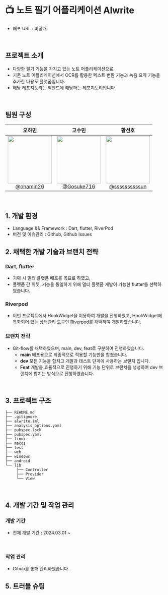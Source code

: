 # 📺 노트 필기 어플리케이션 Alwrite

- 배포 URL : 비공개
<br>

## 프로젝트 소개

- 다양한 필기 기능을 가지고 있는 노트 어플리케이션으로
- 기존 노트 어플리케이션에서 OCR를 활용한 텍스트 변환 기능과 녹음 요약 기능을 추가한 다용도 플랫폼입니다.
- 해당 레포지토리는 백엔드에 해당하는 레포지토리입니다.
<br>

## 팀원 구성

<div>

| **오하민** | **고수민** | **황선호** |
| :------: | :------: | :------: |
| [<img width="140px" src="https://avatars.githubusercontent.com/u/113972482?v=4" height=150 width=150> <br/> @ohamin26](https://github.com/ohamin26) | [<img width="140px" src="https://avatars.githubusercontent.com/u/80901129?v=4" height=150 width=150> <br/> @Gosuke716](https://github.com/Gosuke716) | [<img width="140px" src="https://avatars.githubusercontent.com/u/145864444?v=4" height=150 width=150> <br/> @ssssssssssun](https://github.com/ssssssssssun) |

</div>

<br>

## 1. 개발 환경

- Language && Framework : Dart, flutter, RiverPod
- 버전 및 이슈관리 : Github, Github Issues
  <br>

## 2. 채택한 개발 기술과 브랜치 전략

### Dart, flutter
 - 기획 시 멀티 플랫폼 배포를 목표로 하였고,
 - 플랫폼 간 위젯, 기능을 통일하기 위해 멀티 플랫폼 개발이 가능한 flutter를 선택하였습니다.
  
### Riverpod
- 이번 프로젝트에서 HookWidget을 이용하여 개발을 진행하였고, HookWidget에 특화되어 있는 상태관리 도구인 Riverpod를 채택하여 개발하였습니다.

### 브랜치 전략

- Git-flow를 채택하였으며, main, dev, feat로 구분하여 진행하였습니다.
  - **main** 배포용으로 최종적으로 적용할 기능만을 합쳤습니다.
  - **dev** 모든 기능을 합치고 개발과 테스트 단계에 사용하는 브랜치 입니다.
  - **Feat** 개발을 효율적으로 진행하기 위해 기능 단위로 브랜치을 생성하여 dev 브랜치에 합치는 방식으로 진행하였습니다.

<br>

## 3. 프로젝트 구조

```
├── README.md
├── .gitignore
├── alwrite.iml
├── analysis_options.yaml
├── pubspec.lock
├── pubspec.yaml
├── linux
├── macos
├── test
├── web
├── windows
├── android
└── lib
     ├── Controller
     ├── Provider
     └── View
```

<br>

## 4. 개발 기간 및 작업 관리

### 개발 기간

- 전체 개발 기간 : 2024.03.01 ~

<br>

### 작업 관리

- Gihub를 통해 관리하였습니다.

## 5. 트러블 슈팅
